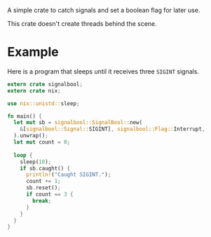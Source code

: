 A simple crate to catch signals and set a boolean flag for later use.

This crate doesn't create threads behind the scene.

# Example

Here is a program that sleeps until it receives three `SIGINT` signals.

```rust
extern crate signalbool;
extern crate nix;

use nix::unistd::sleep;

fn main() {
  let mut sb = signalbool::SignalBool::new(
    &[signalbool::Signal::SIGINT], signalbool::Flag::Interrupt,
  ).unwrap();
  let mut count = 0;
    
  loop {
    sleep(10);
    if sb.caught() {
      println!("Caught SIGINT.");
      count += 1;
      sb.reset();
      if count == 3 {
        break;
      }
    }
  }
}
```
